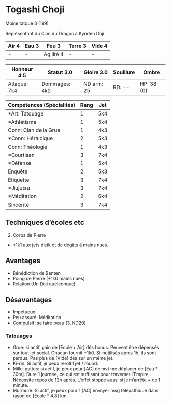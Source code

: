# Togashi Choji

Moine tatoué 3 (199)

Représentant du Clan du Dragon à Kyûden Doji

| **Air** 4     | **Eau** 3     | **Feu** 3     | **Terre** 3   | **Vide** 4
| ------------- | ------------- | ------------- | ------------- | -------------
| -             | -             | Agilité 4     | -             | -

| Honneur 4.5   | Statut 3.0    | Gloire 3.0    | Souillure     | Ombre
| ------------- | ------------- | ------------- | ------------- | -------------
| Attaque: 7k4  | Dommages: 4k2 | ND arm: 25    | RD: --        | HP: 38 (0)

| Compétences (Spécialités)                     | Rang  | Jet
| --------------------------------------------- | ----- | -------
| *Art: Tatouage                                | 1     | 5k4
| *Athlétisme                                   | 1     | 5k4
| Conn: Clan de la Grue                         | 1     | 4k3
| *Conn: Héraldique                             | 2     | 5k3
| Conn: Théologie                               | 1     | 4k3
| *Courtisan                                    | 3     | 7k4
| *Défense                                      | 1     | 5k4
| Enquête                                       | 2     | 5k3
| Étiquette                                     | 3     | 7k4
| *Jiujutsu                                     | 3     | 7k4
| *Méditation                                   | 2     | 6k4
| Sincérité                                     | 3     | 7k4

## Techniques d’écoles etc

2. Corps de Pierre
  * +1k1 aux jets d’atk et de dégâts à mains nues.

## Avantages

* Bénédiction de Benten
* Poing de Pierre (+1k0 mains nues)
* Relation (Un Doji quelconque)

## Désavantages

* Impétueux
* Peu assuré: Méditation
* Compulsif: se faire beau (3, ND20)
  
### Tatouages

* Grue: si actif, gain de [École + Air] dés bonus. Peuvent être dépensés sur tout
    jet social. Chacun fournit +1k0. Si inutilisés après 1h, ils sont perdus. Pas
    plus de [Vide] dés sur un même jet.
* Ki-rin: Si actif, je peux reroll 1 jet / round.
* Mille-pattes: si actif, je peux pour [AC] de mvt me déplacer de [Eau * 30m].
    Dure 1 journée, ce qui est suffisant pour traverser l’Empire. Nécessite repos
    de 12h après. L’effet stoppe aussi si je m’arrête + de 1 minute.
* Murmure: Si actif, je peux pour 1 [AC] envoyer msg télépathique dans rayon
    de [École * 4.8] km.